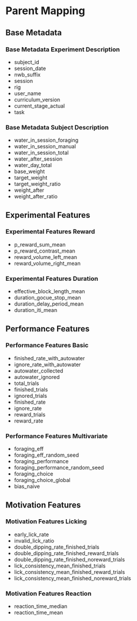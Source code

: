 # Parent Mapping

## Base Metadata

### Base Metadata Experiment Description
- subject_id
- session_date
- nwb_suffix
- session
- rig
- user_name
- curriculum_version
- current_stage_actual
- task

### Base Metadata Subject Description
- water_in_session_foraging
- water_in_session_manual
- water_in_session_total
- water_after_session
- water_day_total
- base_weight
- target_weight
- target_weight_ratio
- weight_after
- weight_after_ratio

## Experimental Features

### Experimental Features Reward
- p_reward_sum_mean
- p_reward_contrast_mean
- reward_volume_left_mean
- reward_volume_right_mean

### Experimental Features Duration
- effective_block_length_mean
- duration_gocue_stop_mean
- duration_delay_period_mean
- duration_iti_mean

## Performance Features

### Performance Features Basic
- finished_rate_with_autowater
- ignore_rate_with_autowater
- autowater_collected
- autowater_ignored
- total_trials
- finished_trials
- ignored_trials
- finished_rate
- ignore_rate
- reward_trials
- reward_rate

### Performance Features Multivariate
- foraging_eff
- foraging_eff_random_seed
- foraging_performance
- foraging_performance_random_seed
- foraging_choice
- foraging_choice_global
- bias_naive

## Motivation Features

### Motivation Features Licking
- early_lick_rate
- invalid_lick_ratio
- double_dipping_rate_finished_trials
- double_dipping_rate_finished_reward_trials
- double_dipping_rate_finished_noreward_trials
- lick_consistency_mean_finished_trials
- lick_consistency_mean_finished_reward_trials
- lick_consistency_mean_finished_noreward_trials

### Motivation Features Reaction
- reaction_time_median
- reaction_time_mean
